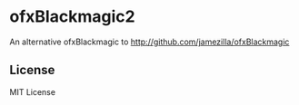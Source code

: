 ofxBlackmagic2
==============

An alternative ofxBlackmagic to http://github.com/jamezilla/ofxBlackmagic 

License
-------

MIT License
